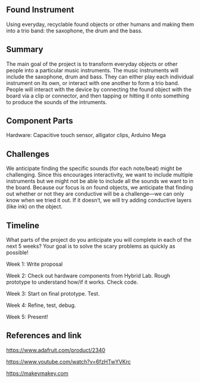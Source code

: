 ## Found Instrument
Using everyday, recyclable found objects or other humans and making them into a trio band: the saxophone, the drum and the bass.

## Summary
The main goal of the project is to transform everyday objects or other people into a particular music instruments. The music instruments will include the saxophone, drum and bass. They can either play each individual instrument on its own, or interact with one another to form a trio band. People will interact with the device by connecting the found object with the board via a clip or connector, and then tapping or hitting it onto something to produce the sounds of the intruments.

## Component Parts
Hardware: Capacitive touch sensor, alligator clips, Arduino Mega

## Challenges
We anticipate finding the specific sounds (for each note/beat) might be challenging. Since this encourages interactivity, we want to include multiple instruments but we might not be able to include all the sounds we want to in the board. Because our focus is on found objects, we anticipate that finding out whether or not they are conductive will be a challenge—we can only know when we tried it out. If it doesn’t, we will try adding conductive layers (like ink) on the object.

## Timeline
What parts of the project do you anticipate you will complete in each of the next 5 weeks? Your goal is to solve the scary problems as quickly as possible!

Week 1: Write proposal

Week 2: Check out hardware components from Hybrid Lab. Rough prototype to understand how/if it works. Check code.

Week 3: Start on final prototype. Test.

Week 4: Refine, test, debug.

Week 5: Present!

## References and link
https://www.adafruit.com/product/2340

https://www.youtube.com/watch?v=6fzHTwYVKrc

https://makeymakey.com
